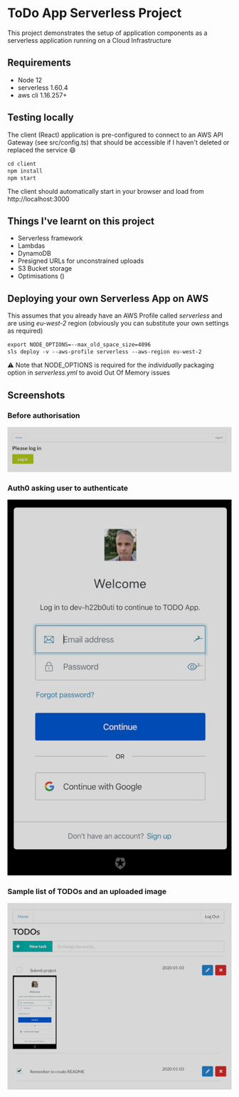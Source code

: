 # ToDo App Serverless Project

This project demonstrates the setup of application components as 
a serverless application running on a Cloud Infrastructure

## Requirements
* Node 12
* serverless 1.60.4
* aws cli 1.16.257+


## Testing locally 
The client (React) application is pre-configured to connect to an AWS API Gateway (see src/config.ts)
that should be accessible if I haven't deleted or replaced the service 😄
```
cd client
npm install
npm start
```
The client should automatically start in your browser and load from http://localhost:3000


## Things I've learnt on this project
* Serverless framework
* Lambdas
* DynamoDB
* Presigned URLs for unconstrained uploads
* S3 Bucket storage
* Optimisations ()


## Deploying your own Serverless App on AWS
This assumes that you already have an AWS Profile called *serverless* and are using *eu-west-2* region
(obviously you can substitute your own settings as required)
```
export NODE_OPTIONS=--max_old_space_size=4096
sls deploy -v --aws-profile serverless --aws-region eu-west-2
```
:warning: Note that NODE_OPTIONS is required for the _individually_ packaging option in *serverless.yml* to avoid Out Of Memory issues 


## Screenshots

### Before authorisation
<img src="screenshots/please-login.png">

### Auth0 asking user to authenticate
<img src="screenshots/auth0-challenge.png">

### Sample list of TODOs and an uploaded image
<img src="screenshots/example-todo-list.png">
